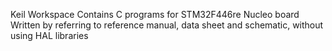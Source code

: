 Keil Workspace
Contains C programs for STM32F446re Nucleo board
Written by referring to reference manual, data sheet and schematic, without using HAL libraries
